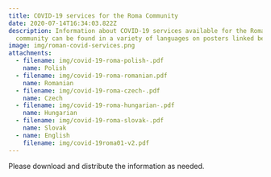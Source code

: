 ```yaml
---
title: COVID-19 services for the Roma Community
date: 2020-07-14T16:34:03.822Z
description: Information about COVID-19 services available for the Roma
  community can be found in a variety of languages on posters linked below
image: img/roman-covid-services.png
attachments:
  - filename: img/covid-19-roma-polish-.pdf
    name: Polish
  - filename: img/covid-19-roma-romanian.pdf
    name: Romanian
  - filename: img/covid-19-roma-czech-.pdf
    name: Czech
  - filename: img/covid-19-roma-hungarian-.pdf
    name: Hungarian
  - filename: img/covid-19-roma-slovak-.pdf
    name: Slovak
  - name: English
    filename: img/covid-19roma01-v2.pdf
---
```

Please download and distribute the information as needed.